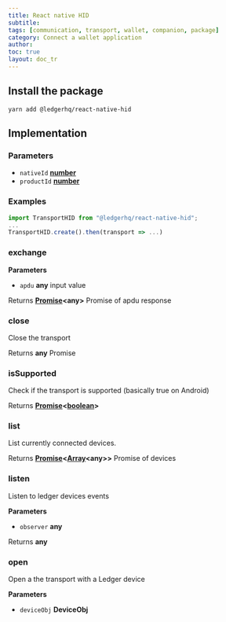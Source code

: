 ```yaml
---
title: React native HID
subtitle:
tags: [communication, transport, wallet, companion, package]
category: Connect a wallet application
author:
toc: true
layout: doc_tr
---
```




## Install the package

`yarn add @ledgerhq/react-native-hid`

## Implementation

### Parameters

-   `nativeId` **[number](https://developer.mozilla.org/docs/Web/JavaScript/Reference/Global_Objects/Number)**
-   `productId` **[number](https://developer.mozilla.org/docs/Web/JavaScript/Reference/Global_Objects/Number)**

### Examples

```js
import TransportHID from "@ledgerhq/react-native-hid";
...
TransportHID.create().then(transport => ...)
```

### exchange

**Parameters**

-   `apdu` **any** input value

Returns **[Promise](https://developer.mozilla.org/docs/Web/JavaScript/Reference/Global_Objects/Promise)&lt;any>** Promise of apdu response

### close

Close the transport

Returns **any** Promise

### isSupported

Check if the transport is supported (basically true on Android)

Returns **[Promise](https://developer.mozilla.org/docs/Web/JavaScript/Reference/Global_Objects/Promise)&lt;[boolean](https://developer.mozilla.org/docs/Web/JavaScript/Reference/Global_Objects/Boolean)>**

### list

List currently connected devices.

Returns **[Promise](https://developer.mozilla.org/docs/Web/JavaScript/Reference/Global_Objects/Promise)&lt;[Array](https://developer.mozilla.org/docs/Web/JavaScript/Reference/Global_Objects/Array)&lt;any>>** Promise of devices

### listen

Listen to ledger devices events

**Parameters**

-   `observer` **any**

Returns **any**

### open

Open a the transport with a Ledger device

**Parameters**

-   `deviceObj` **DeviceObj**
